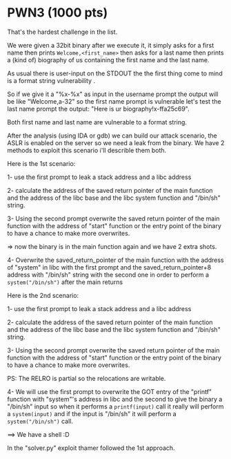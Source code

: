 # PWN3 (1000 pts)

That's the hardest challenge in the list.

We were given a 32bit binary after we execute it, it simply asks for a first name then prints ```Welcome,<first_name>``` then asks for a last name then prints a (kind of) biography of us containing the first name and the last name.

As usual there is user-input on the STDOUT the the first thing come to mind is a format string vulnerability .

So if we give it a "%x-%x" as input in the username prompt the output will be like "Welcome,a-32" so the first name prompt is vulnerable let's test the last name prompt the output:  "Here is ur biography!x-ffa25c69".

Both first name and last name are vulnerable to a format string.

After the analysis (using IDA or gdb) we can build our attack scenario, the ASLR is enabled on the server so we need a leak from the binary. 
We have 2 methods to exploit this scenario i'll describle them both.

Here is the 1st scenario:

1- use the first prompt to leak a stack address and a libc address

2- calculate the address of the saved return pointer of the main function and the address of the libc base and the libc system function and "/bin/sh" string.

3- Using the second prompt overwrite the saved return pointer of the main function with the address of "start" function or the entry point of the binary to have a chance to make more overwrites.

=> now the binary is in the main function again and we have 2 extra shots.

4- Overwrite the saved_return_pointer of the main function with the address of "system" in libc with the first prompt and the saved_return_pointer+8 address with "/bin/sh" string with the second one in order to perform a ```system("/bin/sh")``` after the main returns

Here is the 2nd scenario:


1- use the first prompt to leak a stack address and a libc address

2- calculate the address of the saved return pointer of the main function and the address of the libc base and the libc system function and "/bin/sh" string.

3- Using the second prompt overwrite the saved return pointer of the main function with the address of "start" function or the entry point of the binary to have a chance to make more overwrites.

PS: The RELRO is partial so the relocations are writable.

4- We will use the first prompt to overwrite the GOT entry of the "printf" function with "system"'s address in libc and the second to give the binary a "/bin/sh" input so when it performs a ```printf(input)``` call it really will perform a ```system(input)``` and if the input is "/bin/sh" it will perform a ```system("/bin/sh")``` call.

==> We have a shell :D

In the "solver.py" exploit thamer followed the 1st approach.

